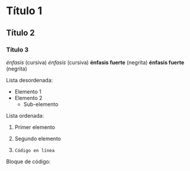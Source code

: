 # Título 1
## Título 2
### Título 3

*énfasis* (cursiva)
_énfasis_ (cursiva)
**énfasis fuerte** (negrita)
__énfasis fuerte__ (negrita)


Lista desordenada:
- Elemento 1
- Elemento 2
  - Sub-elemento

Lista ordenada:
1. Primer elemento
2. Segundo elemento

3. `Código en línea`

Bloque de código:
